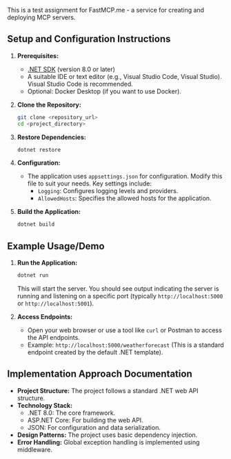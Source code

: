 This is a test assignment for FastMCP.me - a service for creating and deploying MCP servers.

## Setup and Configuration Instructions

1.  **Prerequisites:**

    *   [.NET SDK](https://dotnet.microsoft.com/en-us/download) (version 8.0 or later)
    *   A suitable IDE or text editor (e.g., Visual Studio Code, Visual Studio). Visual Studio Code is recommended.
    *   Optional: Docker Desktop (if you want to use Docker).

2.  **Clone the Repository:**

    ```bash
    git clone <repository_url>
    cd <project_directory>
    ```

3.  **Restore Dependencies:**

    ```bash
    dotnet restore
    ```

4.  **Configuration:**

    *   The application uses `appsettings.json` for configuration. Modify this file to suit your needs. Key settings include:
        *   `Logging`: Configures logging levels and providers.
        *   `AllowedHosts`: Specifies the allowed hosts for the application.

5.  **Build the Application:**

    ```bash
    dotnet build
    ```

## Example Usage/Demo

1.  **Run the Application:**

    ```bash
    dotnet run
    ```

    This will start the server. You should see output indicating the server is running and listening on a specific port (typically `http://localhost:5000` or `http://localhost:5001`).

2.  **Access Endpoints:**

    *   Open your web browser or use a tool like `curl` or Postman to access the API endpoints.
    *   Example: `http://localhost:5000/weatherforecast` (This is a standard endpoint created by the default .NET template).

## Implementation Approach Documentation

*   **Project Structure:** The project follows a standard .NET web API structure.
*   **Technology Stack:**
    *   .NET 8.0: The core framework.
    *   ASP.NET Core: For building the web API.
    *   JSON: For configuration and data serialization.
*   **Design Patterns:** The project uses basic dependency injection.
*   **Error Handling:** Global exception handling is implemented using middleware.

